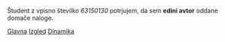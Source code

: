 Študent z vpisno številko _63150130_ potrjujem, da sem __edini avtor__ oddane domače naloge.

[Glavna](https://rawgit.com/andreja110s/stroboskop/master/stroboskop.html)
[Izgled](https://rawgit.com/andreja110s/stroboskop/izgled/stroboskop.html)
[Dinamika](https://rawgit.com/andreja110s/stroboskop/dinamika/stroboskop.html)